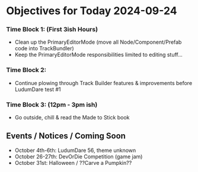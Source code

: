 # Objectives for Today 2024-09-24

### Time Block 1: (First 3ish Hours)
- Clean up the PrimaryEditorMode (move all Node/Component/Prefab code into TrackBundler)
- Keep the PrimaryEditorMode responsibilities limited to editing stuff...

### Time Block 2:
- Continue plowing through Track Builder features & improvements before LudumDare test #1

### Time Block 3: (12pm - 3pm ish)
- Go outside, chill & read the Made to Stick book

## Events / Notices / Coming Soon

- October 4th-6th: LudumDare 56, theme unknown
- October 26-27th: DevOrDie Competition (game jam)
- October 31st: Halloween / ??Carve a Pumpkin??
